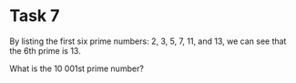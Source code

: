 # Task 7


By listing the first six prime numbers: 2, 3, 5, 7, 11, and 13, 
we can see that the 6th prime is 13.

What is the 10 001st prime number?

